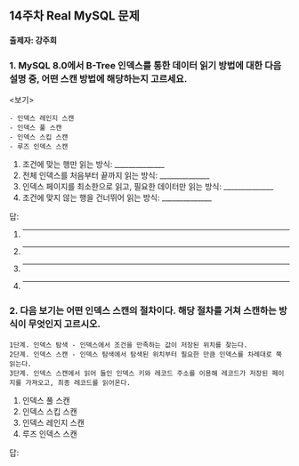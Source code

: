 ## 14주차 Real MySQL 문제
#### 출제자: 강주희

### 1. MySQL 8.0에서 B-Tree 인덱스를 통한 데이터 읽기 방법에 대한 다음 설명 중, 어떤 스캔 방법에 해당하는지 고르세요.
<보기>
```
- 인덱스 레인지 스캔
- 인덱스 풀 스캔
- 인덱스 스킵 스캔
- 루즈 인덱스 스캔
```
1. 조건에 맞는 행만 읽는 방식: ______________
2. 전체 인덱스를 처음부터 끝까지 읽는 방식: ______________
3. 인덱스 페이지를 최소한으로 읽고, 필요한 데이터만 읽는 방식: ______________
4. 조건에 맞지 않는 행을 건너뛰어 읽는 방식: ______________

답: 
1. ---
2. ---
3. ---
4. ---



### 2. 다음 보기는 어떤 인덱스 스캔의 절차이다. 해당 절차를 거쳐 스캔하는 방식이 무엇인지 고르시오.
```
1단계. 인덱스 탐색 - 인덱스에서 조건을 만족하는 값이 저장된 위치를 찾는다.
2단계. 인덱스 스캔 - 인덱스 탐색에서 탐색된 위치부터 필요한 만큼 인덱스를 차례대로 쭉 읽는다.
3단계. 인덱스 스캔에서 읽어 들인 인덱스 키와 레코드 주소를 이용해 레코드가 저장된 페이지를 가져오고, 최종 레코드를 읽어온다.
```
1. 인덱스 풀 스캔
2. 인덱스 스킵 스캔
3. 인덱스 레인지 스캔
4. 루즈 인덱스 스캔

답: 
